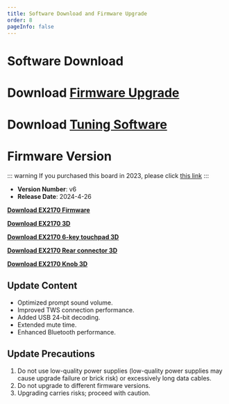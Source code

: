 ```yaml
---
title: Software Download and Firmware Upgrade
order: 8
pageInfo: false
---
```


# Software Download

# Download [Firmware Upgrade](https://likeyou156156.online:9000/lky/tools/MV_Assisant_Tools_2021_V3.0.9T(2023.05.29).exe)
# Download [Tuning Software](https://likeyou156156.online:9000/lky/tools/ACPWorkbench_24bit.exe)

# Firmware Version
::: warning
If you purchased this board in 2023, please click [this link](/firmware/)
:::
- **Version Number**: v6
- **Release Date**: 2024-4-26

**[Download EX2170 Firmware](https://likeyou156156.online:9000/lky/EX/EX2170/bin/EX202_2170-2024-11-8.mva)**

**[Download EX2170 3D](https://likeyou156156.online:9000/lky/3D/EX202_2150.step)**

**[Download EX2170 6-key touchpad 3D](https://likeyou156156.online:9000/lky/3D/EX202_6jcmb.step)**

**[Download EX2170 Rear connector 3D](https://likeyou156156.online:9000/lky/3D/EX202wc.step)**

**[Download EX2170 Knob 3D](https://likeyou156156.online:9000/lky/3D/EX202_xn.step)**

## Update Content
- Optimized prompt sound volume.
- Improved TWS connection performance.
- Added USB 24-bit decoding.
- Extended mute time.
- Enhanced Bluetooth performance.

## Update Precautions
1. Do not use low-quality power supplies (low-quality power supplies may cause upgrade failure or brick risk) or excessively long data cables.
2. Do not upgrade to different firmware versions.
3. Upgrading carries risks; proceed with caution.